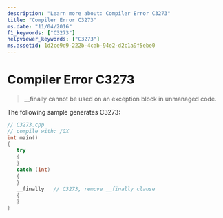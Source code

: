 ```yaml
---
description: "Learn more about: Compiler Error C3273"
title: "Compiler Error C3273"
ms.date: "11/04/2016"
f1_keywords: ["C3273"]
helpviewer_keywords: ["C3273"]
ms.assetid: 1d2ce9d9-222b-4cab-94e2-d2c1a9f5ebe0
---
```

# Compiler Error C3273

> __finally cannot be used on an exception block in unmanaged code.

The following sample generates C3273:

```cpp
// C3273.cpp
// compile with: /GX
int main()
{
   try
   {
   }
   catch (int)
   {
   }
   __finally   // C3273, remove __finally clause
   {
   }
}
```
